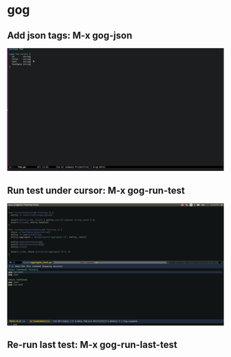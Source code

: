 # gog

## Add json tags: M-x gog-json

![alt text](https://raw.githubusercontent.com/yehohanan7/gog/master/gog-json.gif "Logo Title Text 1")


## Run test under cursor: M-x gog-run-test

![alt text](https://raw.githubusercontent.com/yehohanan7/gog/master/gog-test.gif "Logo Title Text 1")


## Re-run last test: M-x gog-run-last-test

